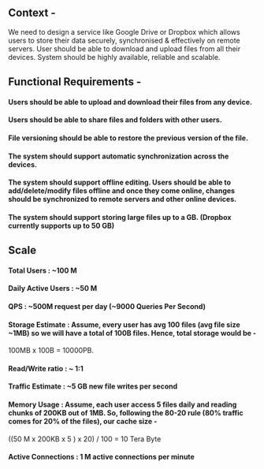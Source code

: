 ## Context -

We need to design a service like Google Drive or Dropbox which allows users to store their data securely, synchronised & effectively on remote servers. User should be able to download and upload files from all their devices. System should be highly available, reliable and scalable.

## Functional Requirements -

#### Users should be able to upload and download their files from any device.
#### Users should be able to share files and folders with other users.
#### File versioning should be able to restore the previous version of the file.
#### The system should support automatic synchronization across the devices.
#### The system should support offline editing. Users should be able to add/delete/modify files offline and once they come online, changes should be synchronized to remote servers and other online devices.
#### The system should support storing large files up to a GB. (Dropbox currently supports up to 50 GB)

## Scale
#### Total Users : ~100 M
#### Daily Active Users : ~50 M
#### QPS : ~500M request per day (~9000 Queries Per Second)
#### Storage Estimate : Assume, every user has avg 100 files (avg file size ~1MB) so we will have a total of 100B files. Hence, total storage would be -
100MB x 100B = 10000PB.

#### Read/Write ratio : ~ 1:1
#### Traffic Estimate : ~5 GB new file writes per second
#### Memory Usage : Assume, each user access 5 files daily and reading chunks of 200KB out of 1MB. So, following the 80-20 rule (80% traffic comes for 20% of the files), our cache size -
((50 M x 200KB x 5 ) x 20) / 100 = 10 Tera Byte
#### Active Connections : 1 M active connections per minute

